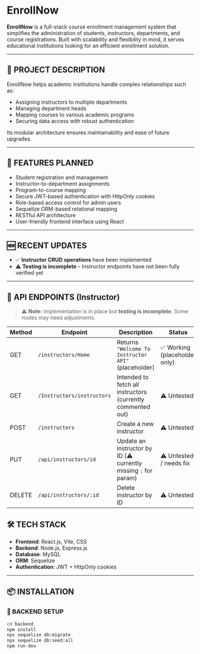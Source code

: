 # EnrollNow

**EnrollNow** is a full-stack course enrollment management system that simplifies the administration of students, instructors, departments, and course registrations. Built with scalability and flexibility in mind, it serves educational institutions looking for an efficient enrollment solution.

---

## 📘 PROJECT DESCRIPTION

EnrollNow helps academic institutions handle complex relationships such as:

* Assigning instructors to multiple departments
* Managing department heads
* Mapping courses to various academic programs
* Securing data access with robust authentication

Its modular architecture ensures maintainability and ease of future upgrades.

---

## 🚀 FEATURES PLANNED

* Student registration and management
* Instructor-to-department assignments
* Program-to-course mapping
* Secure JWT-based authentication with HttpOnly cookies
* Role-based access control for admin users
* Sequelize ORM-based relational mapping
* RESTful API architecture
* User-friendly frontend interface using React
---

## 🆕 RECENT UPDATES

* ✅ **Instructor CRUD operations** have been implemented
* ⚠️ **Testing is incomplete** – Instructor endpoints have not been fully verified yet
---

## 🔗 API ENDPOINTS (Instructor)

> ⚠️ **Note:** Implementation is in place but **testing is incomplete**. Some routes may need adjustments.

| Method | Endpoint               | Description                                                     | Status                       |
| ------ | ---------------------- | --------------------------------------------------------------- | ---------------------------- |
| GET    | `/instructors/Home`     | Returns `"Welcome To Instructor API"` (placeholder)             | ✅ Working (placeholder only) |
| GET    | `/Instructors/instructors`     | Intended to fetch all instructors (currently commented out)     | ⚠️ Untested                  |
| POST   | `/instructors`     | Create a new instructor                                         | ⚠️ Untested                  |
| PUT    | `/api/instructors/id`  | Update an instructor by ID (⚠️ currently missing `:` for param) | ⚠️ Untested / needs fix      |
| DELETE | `/api/instructors/:id` | Delete instructor by ID                                         | ⚠️ Untested                  |
 
## 🛠️ TECH STACK

* **Frontend**: React.js, Vite, CSS
* **Backend**: Node.js, Express.js
* **Database**: MySQL
* **ORM**: Sequelize
* **Authentication**: JWT + HttpOnly cookies

---

## 📦 INSTALLATION

### 🔧 BACKEND SETUP

```bash
cd backend
npm install
npx sequelize db:migrate
npx sequelize db:seed:all
npm run dev
